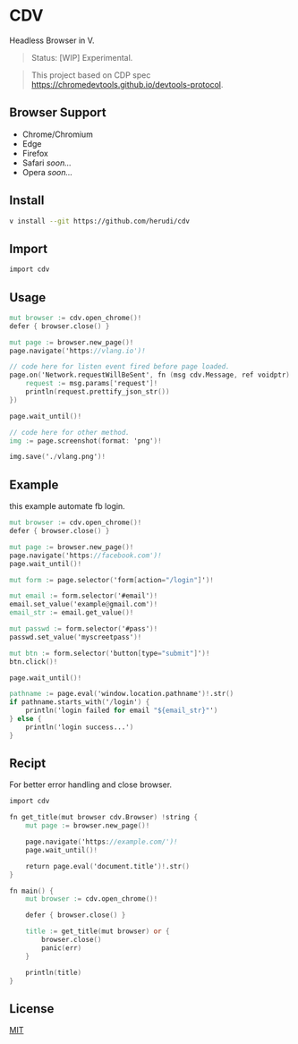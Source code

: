 # CDV

Headless Browser in V.

> Status: [WIP] Experimental.

> This project based on CDP spec https://chromedevtools.github.io/devtools-protocol.

## Browser Support
- Chrome/Chromium
- Edge
- Firefox
- Safari <i>soon...</i>
- Opera <i>soon...</i>

## Install
```bash
v install --git https://github.com/herudi/cdv
```

## Import
```v
import cdv
```

## Usage
```v
mut browser := cdv.open_chrome()!
defer { browser.close() }

mut page := browser.new_page()!
page.navigate('https://vlang.io')!

// code here for listen event fired before page loaded.
page.on('Network.requestWillBeSent', fn (msg cdv.Message, ref voidptr) ! {
	request := msg.params['request']!
	println(request.prettify_json_str())
})

page.wait_until()!

// code here for other method.
img := page.screenshot(format: 'png')!

img.save('./vlang.png')!

```
## Example
this example automate fb login.
```v
mut browser := cdv.open_chrome()!
defer { browser.close() }

mut page := browser.new_page()!
page.navigate('https://facebook.com')!
page.wait_until()!

mut form := page.selector('form[action="/login"]')!

mut email := form.selector('#email')!
email.set_value('example@gmail.com')!
email_str := email.get_value()!

mut passwd := form.selector('#pass')!
passwd.set_value('myscreetpass')!

mut btn := form.selector('button[type="submit"]')!
btn.click()!

page.wait_until()!

pathname := page.eval('window.location.pathname')!.str()
if pathname.starts_with('/login') {
	println('login failed for email "${email_str}"')
} else {
	println('login success...')
}
```

## Recipt
For better error handling and close browser.
```v
import cdv

fn get_title(mut browser cdv.Browser) !string {
	mut page := browser.new_page()!

	page.navigate('https://example.com/')!
	page.wait_until()!

	return page.eval('document.title')!.str()
}

fn main() {
	mut browser := cdv.open_chrome()!

	defer { browser.close() }

	title := get_title(mut browser) or {
		browser.close()
		panic(err)
	}

	println(title)
}
```

## License

[MIT](LICENSE)